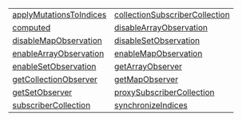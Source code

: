 |                                                                                                     |                                                                                                                         |
| --------------------------------------------------------------------------------------------------- | ----------------------------------------------------------------------------------------------------------------------- |
| [applyMutationsToIndices](/runtime/observation/function/array-observer/applymutationstoindices.md)  | [collectionSubscriberCollection](/runtime/observation/function/subscriber-collection/collectionsubscribercollection.md) |
| [computed](/runtime/observation/function/computed-observer/computed.md)                             | [disableArrayObservation](/runtime/observation/function/array-observer/disablearrayobservation.md)                      |
| [disableMapObservation](/runtime/observation/function/map-observer/disablemapobservation.md)        | [disableSetObservation](/runtime/observation/function/set-observer/disablesetobservation.md)                            |
| [enableArrayObservation](/runtime/observation/function/array-observer/enablearrayobservation.md)    | [enableMapObservation](/runtime/observation/function/map-observer/enablemapobservation.md)                              |
| [enableSetObservation](/runtime/observation/function/set-observer/enablesetobservation.md)          | [getArrayObserver](/runtime/observation/function/array-observer/getarrayobserver.md)                                    |
| [getCollectionObserver](/runtime/observation/function/observer-locator/getcollectionobserver.md)    | [getMapObserver](/runtime/observation/function/map-observer/getmapobserver.md)                                          |
| [getSetObserver](/runtime/observation/function/set-observer/getsetobserver.md)                      | [proxySubscriberCollection](/runtime/observation/function/subscriber-collection/proxysubscribercollection.md)           |
| [subscriberCollection](/runtime/observation/function/subscriber-collection/subscribercollection.md) | [synchronizeIndices](/runtime/observation/function/array-observer/synchronizeindices.md)                                |